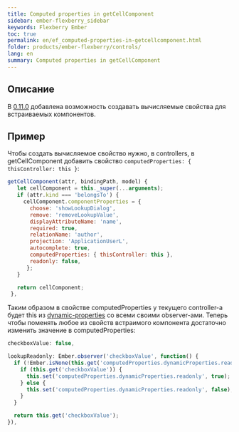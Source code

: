 ```yaml
---
title: Computed properties in getCellComponent
sidebar: ember-flexberry_sidebar
keywords: Flexberry Ember
toc: true
permalink: en/ef_computed-properties-in-getcellcomponent.html
folder: products/ember-flexberry/controls/
lang: en
summary: Computed properties in getCellComponent
---
```


## Описание

В [0.11.0](https://github.com/Flexberry/ember-flexberry-data/blob/master/CHANGELOG.md) добавлена возможность создавать вычисляемые свойства для встраиваемых компонентов.

## Пример

Чтобы создать вычисляемое свойство нужно, в controllers, в getCellComponent добавить свойство `computedProperties: { thisController: this }`:

```js
getCellComponent(attr, bindingPath, model) {
   let cellComponent = this._super(...arguments);
   if (attr.kind === 'belongsTo') {
     cellComponent.componentProperties = {
       choose: 'showLookupDialog',
       remove: 'removeLookupValue',
       displayAttributeName: 'name',
       required: true,
       relationName: 'author',
       projection: 'ApplicationUserL',
       autocomplete: true,
       computedProperties: { thisController: this },
       readonly: false,
      };
   }

   return cellComponent;
 },
```

Таким образом в свойстве computedProperties у текущего controller-а будет this из [dynamic-properties](https://github.com/Flexberry/ember-flexberry/blob/develop/addon/mixins/dynamic-properties.js) со всеми своими observer-ами. Теперь чтобы поменять любое из свойств встраимого компонента достаточно изменить значение в computedProperties:

```js
checkboxValue: false,

lookupReadonly: Ember.observer('checkboxValue', function() {
  if (!Ember.isNone(this.get('computedProperties.dynamicProperties.readonly'))) {
    if (this.get('checkboxValue')) {
      this.set('computedProperties.dynamicProperties.readonly', true);
    } else {
      this.set('computedProperties.dynamicProperties.readonly', false);
    }
  }

  return this.get('checkboxValue');
}),
```
